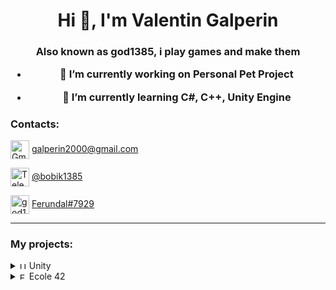 <h1 align="center">Hi 👋, I'm Valentin Galperin</h1>
<h3 align="center">Also known as god1385, i play games and make them

- 🔭 I’m currently working on **Personal Pet Project**

- 🌱 I’m currently learning **C#, C++, Unity Engine**

<h3 align="left">Contacts:</h3>
<p align="left">
<a href="https://galperin2000@gmail.com" target="blank"><img align="center" src="https://upload.wikimedia.org/wikipedia/commons/thumb/8/8c/Gmail_Icon_%282013-2020%29.svg/320px-Gmail_Icon_%282013-2020%29.svg.png" alt="Gmail" height="30" width="30" /></a> <a href="https://galperin2000@gmail.com" target="blank"> galperin2000@gmail.com</a>
</p>
<p align="left">
<a href="https://t.me/bobik1385" target="blank"><img align="center" src="https://upload.wikimedia.org/wikipedia/commons/thumb/8/83/Telegram_2019_Logo.svg/240px-Telegram_2019_Logo.svg.png" alt="Telegram" height="30" width="30" /></a> <a href="https://t.me/bobik1385" target="blank">@bobik1385</a>
</p>
<p align="left">
<a href="https://discordapp.com/users/240520940981583874" target="blank"><img align="center" src="images/Contacts/discord-logo.png" alt="god1385" height="30" width="30" /></a> <a href="https://discordapp.com/users/240520940981583874" target="blank">Ferundal#7929</a>
</p>

---
<h3 align="left">My projects:</h3>



<details>
<summary><a href="#"><img src="images/Unity/Unity_logo.png" alt="Unity" width="11" height="11" /></a> Unity</summary>

Unity become my first step in the game development. Inside sections projects sorted from latest to oldest.

+ <details>
    <summary><a href="#"><img src="images/Unity/Unity_logo.png" alt="Unity" width="11" height="11" /></a> Ghost's Wokshop</summary>

    Ghost's Wokshop is a short interactive story about family, art and passing.

    <img src="https://img.itch.zone/aW1nLzEyNDc5NTAzLnBuZw==/original/mJ8Nsh.png" alt="Ghost's Wokshop" width="500" height="300">
    
    <a href="https://github.com/JohnnyZaev/JamGDTV2023">GitHub Repository</a>
    
    <a href="https://johnnyzaev.itch.io/ghostworkshop" target="blank">WebGL Build</a>
    
   </details>

+ <details>
    <summary><a href="#"><img src="images/Unity/Unity_logo.png" alt="Unity" width="11" height="11" /></a> Robot Walks</summary>

    Mobile shooter game prototype, work in progress

    <img src="https://img.youtube.com/vi/AVE7itGTmLs/0.jpg" alt="Roll Ball" width="500" height="300">
    
    <a href="https://github.com/Ferundal/Robot_Walks">GitHub Repository</a>
    
    <a href="https://www.youtube.com/watch?v=AVE7itGTmLs" target="blank">Gameplay Video</a>
   </details>

+ <details>
    <summary><a href="#"><img src="images/Unity/Unity_logo.png" alt="Unity" width="11" height="11" /></a> Kid. Mansion. Robots.</summary>

    Third person controlled quest. The child found themselves locked inside a robot-controlled mansion and is searching for a way out.

    <img src="https://img.youtube.com/vi/GJfLMSTq2Fk/0.jpg" alt="Kid. Mansion. Robots." width="500" height="300">
    
    <a href="https://github.com/Ferundal/Kid-Mansion-Robots">GitHub Repository</a>
    
    <a href="https://www.youtube.com/watch?v=GJfLMSTq2Fk" target="blank">Gameplay Video</a>
    
   </details>
    
+ <details>
    <summary><a href="#"><img src="images/42_Logo.png" alt="Ecole 42" width="11" height="11"></a> Ecole 42 Unity</summary>

    Projects on Unity from <a href="https://en.wikipedia.org/wiki/42_(school)" target="blank">Ecole 42</a> programming school.
    + <details>
        <summary><a href="https://github.com/Ferundal/Piscine-Unity" target="blank">Piscine Unity</a></summary>
        Intensive course covering different Unity Engine capabilities. As result - several different Unity games.
        
        
      </details>
    + <details>
        <summary><a href="https://github.com/Ferundal/in-the-shadows" target="blank">in-the-shadows</a></summary>
        Complete game with little bit of algo and a lot of creativity.

        Here is the goal of the game: the player must use an object in the foreground to create a shadow that looks like a familiar shape in the background.
    
        <a href="https://www.youtube.com/watch?v=rezkc5tS3R0" target="blank"><img src="https://img.youtube.com/vi/rezkc5tS3R0/0.jpg" alt="Roll Ball" width="500" height="300"></a>
      </details>
   </details>
+ <details>
    <summary><a href="#"><img src="images/clipboard.png" alt="Test task" width="11" height="11" /></a> Test tasks</summary>

    During job search i made few projects in limeted time to prove my qualification.
    
    + <details>
        <summary><a href="https://github.com/Ferundal/Alarm_Clock" target="blank">Alarm Clock</a></summary>
        Simple Android application. Get time from internet, show it to user.
        User can set up alarm time by entering numerals in the fields or by moving clock hands.
        Work in both portrait and landscape mode.
        <table>
            <tr>
                <td rowspan = "2">
                    <img src="images/Unity/test_tasks/alarm_clock/Screenshot_20220706_210305_com.DefaultCompany.ToRScientificEnvironments.jpg" alt="Test task" width="200" height="450">
                </td>
                <td>
                    <img src="images/Unity/test_tasks/alarm_clock/Screenshot_20220706_212604_com.DefaultCompany.ToRScientificEnvironments.jpg" alt="Test task" width="450" height="200">
                </td>
            </tr>
            <tr>
                <td>
                    <img src="images/Unity/test_tasks/alarm_clock/Screenshot_20220706_212622_com.DefaultCompany.ToRScientificEnvironments.jpg" alt="Test task" width="450" height="200">
                </td>
            </tr>
    </table>
      </details>
   </details>
+ <details>
    <summary><a href="#"><img src="images/Unity/00-Junior_Programmer-Pathway.png" alt="Test task" width="11" height="11" /></a> Junior Programmer Pathway</summary>
        
    During my path to <a href="https://www.credly.com/badges/4378bc78-5530-4bd4-9bcd-ff089fc1cdb3/public_url" target="blank">Unity Junior Programmer</a> badge in <a href="https://learn.unity.com/pathway/junior-programmer">Junior Programmer Pathway</a>, i made a few projects showing my new skills.
    + <details>
        <summary><a href="https://github.com/Ferundal/UL_JP_Prototype_4/tree/main" target="blank">Roll ball</a></summary>
    
        Game purpose is to hold as long as possible on the board. Pick up power ups to trow enemy balls away from the board, some of them can be used by pressing "space".
    
        <a href="https://www.youtube.com/watch?v=lRvkXdY3gQo" target="blank"><img src="images/Unity/Junior_Programmer-Pathway/Roll_Ball/Youtube_prev.png" alt="Roll Ball" width="500" height="300"></a>
    
        <a href="https://play.unity.com/mg/other/webgl-builds-220216" target="blank">WebGL Build for browser</a>
      </details>
    + <details>
        <summary><a href="https://github.com/Ferundal/UL_JP_CountingPrototype" target="blank">Garbage Bin Sorter</a></summary>
    
        Mouse click on the trash in the right time to throw it in correct bin.
    
        <img src="images/Unity/Junior_Programmer-Pathway/Garbage_Bin_Sorter/GarbageBinSorter.png" alt="Roll Ball" width="500" height="300"></a>
    
        <a href="https://play.unity.com/mg/other/finalbuild-14" target="blank">WebGL Build for browser</a>
      </details>
   </details>
</details>

<details>
    <summary><a href="#"><img src="images/42_Logo.png" alt="Ecole 42" width="11" height="11"></a> Ecole 42</summary>
    

Following projects was made during my education in russian campus of <a href="https://en.wikipedia.org/wiki/42_(school)" target="blank">Ecole 42</a> programming school. From latest to oldest.
<p align="center">
<img src="https://badge42.vercel.app/api/v2/cl610h7il008209ii106oamsp/stats?cursusId=21&coalitionId=99" img align="center" alt="cjettie's 42 stats">
</p>

+ <details>
    <summary><a href="https://github.com/Ferundal/Piscine_Java" target="blank">Piscine_Java</a></summary>

    Intensive course covering topics from Java Core (including, Reflection API, Collections, JDBC and Multi-Threading) to Spring & Sockets.
   </details>
+ <details>
    <summary><a href="https://github.com/Ferundal/Inception" target="blank">Inception</a></summary>

    System Administration related exercise. 

    Few independent Docker containers (NGINX, WordPress, MariaDB) connected to docker-network and deployed with the docker-compose.
   </details>
+ <details>
    <summary><a href="https://github.com/Ferundal/ft_irc" target="blank">ft_irc</a></summary>

    Server for IRC chat protocol. Proceed user registration, private and group chat messages.

    What is new? Sockets. Also includes bot, who help save moderator privileges in chosen chat.
   </details>
+ <details>
    <summary><a href="https://github.com/Ferundal/minishell" target="blank">minishell</a></summary>

    Bash written by me. Multiprocessing, pipes, environment variables.
    
    Code follow <a href="https://github.com/42School/norminette/blob/master/pdf/en.norm.pdf" target="blank">specific Ecole 42 code style</a>.
   </details>
+ <details>
    <summary><a href="https://github.com/Ferundal/philosopher" target="blank">philosopher</a></summary>

    The Dining Philosopher Problem meet me with multitreading and multiprocessing. Mutexs, semaphores and etic.
    
    Code follow <a href="https://github.com/42School/norminette/blob/master/pdf/en.norm.pdf" target="blank">specific Ecole 42 code style</a>.
   </details>
+ <details>
    <summary><a href="https://github.com/Ferundal/libasm" target="blank">libasm</a></summary>

    First meeting with low-level programming. Recode of standart C library funtions in Assembler.

    Gives me basic knowledge about function calling convention and stack alignment.
   </details>
+ <details>
    <summary><a href="https://github.com/Ferundal/cube3d/tree/master#readme" target="blank">cube3d</a></summary>

    Simple raycast game engine written on C.

    Project uses external School 21 output library - minilibx.
    
    <a href="https://www.youtube.com/watch?v=c4ySvMEBvGM" target="blank"><img src="http://img.youtube.com/vi/c4ySvMEBvGM/0.jpg" alt="Roll Ball" width="500" height="300"></a>
    
    Code follow <a href="https://github.com/42School/norminette/blob/master/pdf/en.norm.pdf" target="blank">specific Ecole 42 code style</a>.
   </details>
+ <details>
    <summary><a href="https://github.com/Ferundal/ft_server" target="blank">ft_server</a></summary>

    Devops project. Dockerfile build Docker container with Nginx + MariaDB + Wordpress + phpMyAdmin and start it.
   </details>    
+ <details>
    <summary><a href="https://github.com/Ferundal/ft_printf/tree/master#readme" target="blank">ft_printf</a></summary>

    Recode of C standard library printf. First meet with variadic functions.
    
    Code follow <a href="https://github.com/42School/norminette/blob/master/pdf/en.norm.pdf" target="blank">specific Ecole 42 code style</a>.
   </details>
+ <details>
    <summary><a href="https://github.com/Ferundal/Libft" target="blank">Libft</a></summary>

    First project as a student at 42. Just recode a few functions of the C standard library as well as some other utility functions that i will use during your whole cursus.
    
    Code follow <a href="https://github.com/42School/norminette/blob/master/pdf/en.norm.pdf" target="blank">specific Ecole 42 code style</a>.
   </details>
</details>
